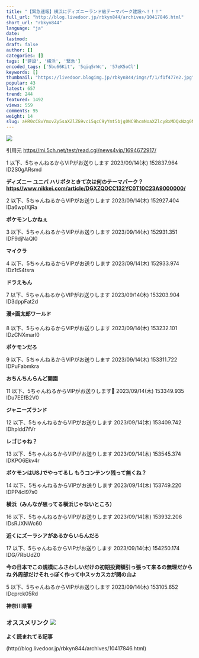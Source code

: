 ```yaml
---
title: "【緊急速報】横浜にディズニーランド級テーマパーク建設へ！！！"
full_url: "http://blog.livedoor.jp/rbkyn844/archives/10417846.html"
short_url: "rbkyn844"
language: "ja"
date: 
lastmod: 
draft: false
author: []
categories: []
tags: ['建設', '横浜', '緊急']
encoded_tags: ['5bu66Kit', '5qiq5rWc', '57eK5oCl']
keywords: []
thumbnail: "https://livedoor.blogimg.jp/rbkyn844/imgs/f/1/f1f477e2.jpg"
popular: 43
latest: 657
trend: 244
featured: 1492
views: 559
comments: 95
weight: 14
slug: aHR0cC8vYmxvZy5saXZlZG9vci5qcC9yYmt5bjg0NC9hcmNoaXZlcy8xMDQxNzg0Ni5odG1s
---
```


![](https://livedoor.blogimg.jp/rbkyn844/imgs/f/1/f1f477e2.jpg)

<div><p>引用元 <a href='https//mi.5ch.net/test/read.cgi/news4vip/1694672917/' target='_blank' title=''>https//mi.5ch.net/test/read.cgi/news4vip/1694672917/ </a> </p><p class='res1'>1 以下、5ちゃんねるからVIPがお送りします 2023/09/14(木) 152837.964 ID2S0gARsmd </p> <p class='res2'><b> ディズニー ユニバ ハリポタときて次は何のテーマパーク？ <a href='https//www.nikkei.com/article/DGXZQOCC132YC0T10C23A9000000/' target='_blank'>https//www.nikkei.com/article/DGXZQOCC132YC0T10C23A9000000/</a> </b></p> <p class='res1'>2 以下、5ちゃんねるからVIPがお送りします 2023/09/14(木) 152927.404 IDa6wpIXjRa </p> <p class='res2'><b> ポケモンしかねぇ </b></p> <p class='res1'>3 以下、5ちゃんねるからVIPがお送りします 2023/09/14(木) 152931.351 IDF9djNaQI0 </p> <p class='res2'><b> マイクラ </b></p> <p class='res1'>4 以下、5ちゃんねるからVIPがお送りします 2023/09/14(木) 152933.974 IDz1tS4tsra </p> <p class='res2'><b> ドラえもん </b></p> <p class='no-pc'></p> <p class='res1'>7 以下、5ちゃんねるからVIPがお送りします 2023/09/14(木) 153203.904 ID3dppFat2d </p> <p class='res2'><b> 漫⭐画太郎ワールド </b></p> <p class='res1'>8 以下、5ちゃんねるからVIPがお送りします 2023/09/14(木) 153232.101 IDzCNXmarl0 </p> <p class='res2'><b> ポケモンだろ </b></p> <p class='res1'>9 以下、5ちゃんねるからVIPがお送りします 2023/09/14(木) 153311.722 IDPuFabmkra </p> <p class='res2'><b> おちんちんらんど開園 </b></p> <p class='res1'>11 以下、5ちゃんねるからVIPがお送りします🐙 2023/09/14(木) 153349.935 IDu7EEfB2V0 </p> <p class='res2'><b> ジャニーズランド </b></p> <p class='res1'>12 以下、5ちゃんねるからVIPがお送りします 2023/09/14(木) 153409.742 IDhpldd7fVr </p> <p class='res2'><b> レゴじゃね？ </b></p> <p class='res1'>13 以下、5ちゃんねるからVIPがお送りします 2023/09/14(木) 153545.374 IDKPO6Ekv4r </p> <p class='res2'><b> ポケモンはUSJでやってるし もうコンテンツ残って無くね？ </b></p> <p class='res1'>14 以下、5ちゃんねるからVIPがお送りします 2023/09/14(木) 153749.220 IDPP4cI97s0 </p> <p class='res2'><b> 横浜（みんなが思ってる横浜じゃないところ） </b></p> <p class='res1'>16 以下、5ちゃんねるからVIPがお送りします 2023/09/14(木) 153932.206 IDsRJXNWc60 </p> <p class='res2'><b> 近くにズーラシアがあるからいらんだろ </b></p> <p class='res1'>17 以下、5ちゃんねるからVIPがお送りします 2023/09/14(木) 154250.174 IDG/7RbUdZ0 </p> <p class='res2'><b> 今の日本でこの規模にふさわしいだけの初期投資額引っ張って来るの無理だからね 外周部だけそれっぽく作って中スッカスカが関の山よ </b></p> <p class='res1'>5 以下、5ちゃんねるからVIPがお送りします 2023/09/14(木) 153105.652 IDcprck05Rd </p> <p class='res2'><b> 神奈川県警 </b></p> <p id='5077e33f033c4e934bb013c7c4eb8bbd'> </p> <p class='no-pc'></p> <h3 class='linkh'>オススメリンク <img src='http//blog.livedoor.jp/rbkyn844/ftp/fusagikom-fikergh.png'></h3> <p class='link2'> </p> <p class='no-pc'></p> <p class='no-pc'><p><b>よく読まれてる記事</b></p></p> </div>

(http//blog.livedoor.jp/rbkyn844/archives/10417846.html)
